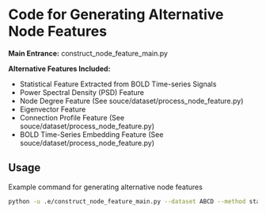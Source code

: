 # Code for Generating Alternative Node Features

**Main Entrance:**
construct_node_feature_main.py

**Alternative Features Included:**
- Statistical Feature Extracted from BOLD Time-series Signals
- Power Spectral Density (PSD) Feature
- Node Degree Feature (See souce/dataset/process_node_feature.py)
- Eigenvector Feature
- Connection Profile Feature (See souce/dataset/process_node_feature.py)
- BOLD Time-Series Embedding Feature (See souce/dataset/process_node_feature.py)

## Usage
Example command for generating alternative node features

```bash
python -u .e/construct_node_feature_main.py --dataset ABCD --method stat --start 0 --end 7326 --output_dir ./new_node_features --overwrite --normalize --refit_norm
```


